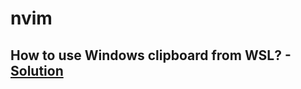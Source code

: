 # nvim

## How to use Windows clipboard from WSL? - [Solution](https://github.com/neovim/neovim/wiki/FAQ#how-to-use-the-windows-clipboard-from-wsl)
